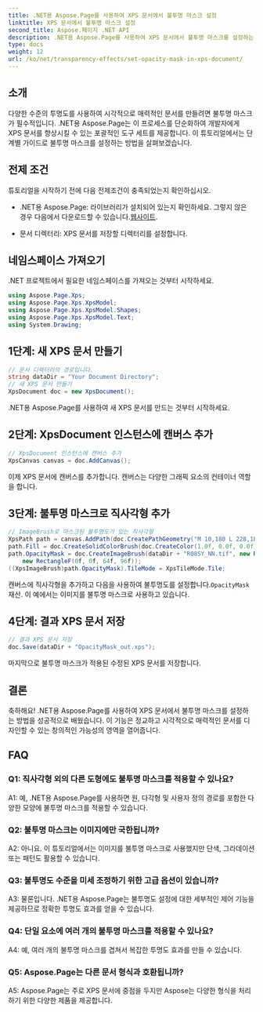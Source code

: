 ```yaml
---
title: .NET용 Aspose.Page를 사용하여 XPS 문서에서 불투명 마스크 설정
linktitle: XPS 문서에서 불투명 마스크 설정
second_title: Aspose.페이지 .NET API
description: .NET용 Aspose.Page를 사용하여 XPS 문서에서 불투명 마스크를 설정하는 방법을 알아보세요. 손쉽게 문서 미학을 향상시키세요.
type: docs
weight: 12
url: /ko/net/transparency-effects/set-opacity-mask-in-xps-document/
---
```

## 소개

다양한 수준의 투명도를 사용하여 시각적으로 매력적인 문서를 만들려면 불투명 마스크가 필수적입니다. .NET용 Aspose.Page는 이 프로세스를 단순화하여 개발자에게 XPS 문서를 향상시킬 수 있는 포괄적인 도구 세트를 제공합니다. 이 튜토리얼에서는 단계별 가이드로 불투명 마스크를 설정하는 방법을 살펴보겠습니다.

## 전제 조건

튜토리얼을 시작하기 전에 다음 전제조건이 충족되었는지 확인하십시오.

-  .NET용 Aspose.Page: 라이브러리가 설치되어 있는지 확인하세요. 그렇지 않은 경우 다음에서 다운로드할 수 있습니다.[웹사이트](https://releases.aspose.com/page/net/).

- 문서 디렉터리: XPS 문서를 저장할 디렉터리를 설정합니다.

## 네임스페이스 가져오기

.NET 프로젝트에서 필요한 네임스페이스를 가져오는 것부터 시작하세요.

```csharp
using Aspose.Page.Xps;
using Aspose.Page.Xps.XpsModel;
using Aspose.Page.Xps.XpsModel.Shapes;
using Aspose.Page.Xps.XpsModel.Text;
using System.Drawing;
```

## 1단계: 새 XPS 문서 만들기

```csharp
// 문서 디렉터리의 경로입니다.
string dataDir = "Your Document Directory";
// 새 XPS 문서 만들기
XpsDocument doc = new XpsDocument();
```

.NET용 Aspose.Page를 사용하여 새 XPS 문서를 만드는 것부터 시작하세요.

## 2단계: XpsDocument 인스턴스에 캔버스 추가

```csharp
// XpsDocument 인스턴스에 캔버스 추가
XpsCanvas canvas = doc.AddCanvas();
```

이제 XPS 문서에 캔버스를 추가합니다. 캔버스는 다양한 그래픽 요소의 컨테이너 역할을 합니다.

## 3단계: 불투명 마스크로 직사각형 추가

```csharp
// ImageBrush로 마스크된 불투명도가 있는 직사각형
XpsPath path = canvas.AddPath(doc.CreatePathGeometry("M 10,180 L 228,180 228,285 10,285"));
path.Fill = doc.CreateSolidColorBrush(doc.CreateColor(1.0f, 0.0f, 0.0f));
path.OpacityMask = doc.CreateImageBrush(dataDir + "R08SY_NN.tif", new RectangleF(0f, 0f, 128f, 192f),
    new RectangleF(0f, 0f, 64f, 96f));
((XpsImageBrush)path.OpacityMask).TileMode = XpsTileMode.Tile;
```

 캔버스에 직사각형을 추가하고 다음을 사용하여 불투명도를 설정합니다.`OpacityMask`재산. 이 예에서는 이미지를 불투명 마스크로 사용하고 있습니다.

## 4단계: 결과 XPS 문서 저장

```csharp
// 결과 XPS 문서 저장
doc.Save(dataDir + "OpacityMask_out.xps");
```

마지막으로 불투명 마스크가 적용된 수정된 XPS 문서를 저장합니다.

## 결론

축하해요! .NET용 Aspose.Page를 사용하여 XPS 문서에서 불투명 마스크를 설정하는 방법을 성공적으로 배웠습니다. 이 기능은 정교하고 시각적으로 매력적인 문서를 디자인할 수 있는 창의적인 가능성의 영역을 열어줍니다.

## FAQ

### Q1: 직사각형 외의 다른 도형에도 불투명 마스크를 적용할 수 있나요?

A1: 예, .NET용 Aspose.Page를 사용하면 원, 다각형 및 사용자 정의 경로를 포함한 다양한 모양에 불투명 마스크를 적용할 수 있습니다.

### Q2: 불투명 마스크는 이미지에만 국한됩니까?

A2: 아니요. 이 튜토리얼에서는 이미지를 불투명 마스크로 사용했지만 단색, 그라데이션 또는 패턴도 활용할 수 있습니다.

### Q3: 불투명도 수준을 미세 조정하기 위한 고급 옵션이 있습니까?

A3: 물론입니다. .NET용 Aspose.Page는 불투명도 설정에 대한 세부적인 제어 기능을 제공하므로 정확한 투명도 효과를 얻을 수 있습니다.

### Q4: 단일 요소에 여러 개의 불투명 마스크를 적용할 수 있나요?

A4: 예, 여러 개의 불투명 마스크를 겹쳐서 복잡한 투명도 효과를 만들 수 있습니다.

### Q5: Aspose.Page는 다른 문서 형식과 호환됩니까?

A5: Aspose.Page는 주로 XPS 문서에 중점을 두지만 Aspose는 다양한 형식을 처리하기 위한 다양한 제품을 제공합니다.
